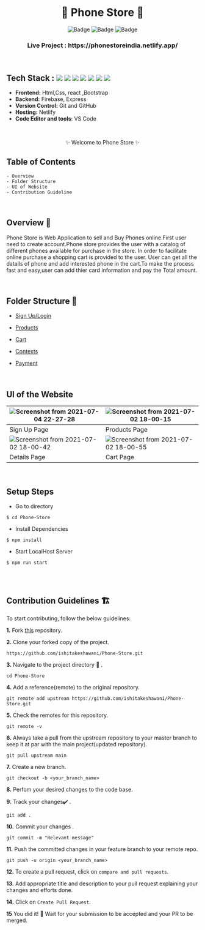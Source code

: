 <h1 align="center">
           📱 Phone Store 📱
</h1>

<div align="center">

![Badge](https://img.shields.io/badge/Tech_Stack-React-blue) ![Badge](https://img.shields.io/badge/Version-1.0-green) ![Badge](https://img.shields.io/badge/Bootstrap-Firebase-orange)

</div>

<h3 align="center">
          Live Project : https://phonestoreindia.netlify.app/
</h3>
<br />

## Tech Stack : <img src="https://img.shields.io/badge/html5%20-%23E34F26.svg?&style=for-the-badge&logo=html5&logoColor=white"/> <img src="https://img.shields.io/badge/css3%20-%231572B6.svg?&style=for-the-badge&logo=css3&logoColor=white"/> <img src="https://img.shields.io/badge/react%20-%2314354C.svg?&style=for-the-badge&logo=react&logoColor=white"/> <img src="https://img.shields.io/badge/bootstrap-%23000000.svg?&style=for-the-badge&logo=bootstrap&logoColor=white"/> <img src="https://img.shields.io/badge/github%20-%23121011.svg?&style=for-the-badge&logo=github&logoColor=white"/> <img src="https://img.shields.io/badge/git%20-%23121011.svg?&style=for-the-badge&logo=git&logoColor=green"/> <img src="https://img.shields.io/badge/vscode%20-%23121011.svg?&style=for-the-badge&logo=vs-code&logoColor=green"/> 


- **Frontend:** Html,Css, react ,Bootstrap
- **Backend:** Firebase, Express
- **Version Control:** Git and GitHub
- **Hosting:** Netlify
- **Code Editor and tools**: VS Code

 <br />

   <p align="center">
    ✨ Welcome to Phone Store ✨ <br />
 
</p>

   
## Table of Contents

    - Overview
    - Folder Structure
    - UI of Website
    - Contribution Guideline

 <br />


## Overview 🔨

Phone Store is Web Application to sell and Buy Phones online.First user need to create account.Phone store provides the user with a catalog of different phones available for purchase in the store. In order to facilitate online purchase a shopping cart is provided to the user. User can get all the datails of phone and add interested phone in the cart.To make the process fast and easy,user can add thier card information and pay the Total amount.

 <br />



## Folder Structure 📒

* [Sign Up/Login](https://github.com/ishitakeshawani/Phone-Store/blob/master/src/components/Login.js)
* [Products](https://github.com/ishitakeshawani/Phone-Store/blob/master/src/components/ProductList.js)
* [Cart](https://github.com/ishitakeshawani/Phone-Store/tree/master/src/components/Cart)
* [Contexts](https://github.com/ishitakeshawani/Phone-Store/tree/master/src/contexts)
* [Payment](https://github.com/ishitakeshawani/Phone-Store/tree/master/server)

  <br />

## UI of the Website

| ![Screenshot from 2021-07-04 22-27-28](https://user-images.githubusercontent.com/50510726/124393242-1cacb900-dd17-11eb-82d4-d5b6ed38b561.png)| ![Screenshot from 2021-07-02 18-00-15](https://user-images.githubusercontent.com/50510726/124393095-71036900-dd16-11eb-9747-c8641b859518.png)| 
|-|-|
| Sign Up Page | Products Page |  
| ![Screenshot from 2021-07-02 18-00-42](https://user-images.githubusercontent.com/50510726/124393325-8af17b80-dd17-11eb-9123-ab5d8ad304d6.png)| ![Screenshot from 2021-07-02 18-00-55](https://user-images.githubusercontent.com/50510726/124393355-baa08380-dd17-11eb-845d-c3ee0fa06d54.png)|
| Details Page | Cart Page| 
<br/>

## Setup Steps
  
- Go to directory
```
$ cd Phone-Store
```
- Install Dependencies
```
$ npm install
```
- Start LocalHost Server
```
$ npm run start
```
  
  <br />
  <br />
  
## Contribution Guidelines 🏗

 To start contributing, follow the below guidelines:

**1.** Fork [this](https://github.com/ishitakeshawani/Phone-Store) repository.

**2.** Clone your forked copy of the project.

```
https://github.com/ishitakeshawani/Phone-Store.git
```

**3.** Navigate to the project directory :file_folder: .

```
cd Phone-Store
```

**4.** Add a reference(remote) to the original repository.

```
git remote add upstream https://github.com/ishitakeshawani/Phone-Store.git
```

**5.** Check the remotes for this repository.

```
git remote -v
```

**6.** Always take a pull from the upstream repository to your master branch to keep it at par with the main project(updated repository).

```
git pull upstream main
```

**7.** Create a new branch.

```
git checkout -b <your_branch_name>
```

**8.** Perfom your desired changes to the code base.

**9.** Track your changes:heavy_check_mark: .

```
git add .
```

**10.** Commit your changes .

```
git commit -m "Relevant message"
```

**11.** Push the committed changes in your feature branch to your remote repo.

```
git push -u origin <your_branch_name>
```

**12.** To create a pull request, click on `compare and pull requests`.

**13.** Add appropriate title and description to your pull request explaining your changes and efforts done.

**14.** Click on `Create Pull Request`.

**15** You did it! 🥳 Wait for your submission to be accepted and your PR to be merged.

<br />


